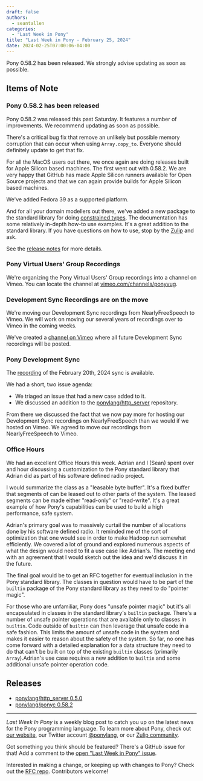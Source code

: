 ```yaml
---
draft: false
authors:
  - seantallen
categories:
  - "Last Week in Pony"
title: "Last Week in Pony - February 25, 2024"
date: 2024-02-25T07:00:06-04:00
---
```


Pony 0.58.2 has been released. We strongly advise updating as soon as possible.

<!-- more -->

## Items of Note

### Pony 0.58.2 has been released

Pony 0.58.2 was released this past Saturday. It features a number of improvements. We recommend updating as soon as possible.

There's a critical bug fix that remove an unlikely but possible memory corruption that can occur when using `Array.copy_to`. Everyone should definitely update to get that fix.

For all the MacOS users out there, we once again are doing releases built for Apple Silicon based machines. The first went out with 0.58.2. We are very happy that GitHub has made Apple Silicon runners available for Open Source projects and that we can again provide builds for Apple Silicon based machines.

We've added Fedora 39 as a supported platform.

And for all your domain modellers out there, we've added a new package to the standard library for doing [constrained types](https://stdlib.ponylang.io/constrained_types--index/). The documentation has some relatively in-depth how-to use examples. It's a great addition to the standard library. If you have questions on how to use, stop by the [Zulip](https://ponylang.zulipchat.com) and ask.

See the [release notes](https://github.com/ponylang/ponyc/releases/tag/0.58.2) for more details.

### Pony Virtual Users' Group Recordings

We're organizing the Pony Virtual Users' Group recordings into a channel on Vimeo. You can locate the channel at [vimeo.com/channels/ponyvug](https://vimeo.com/channels/ponyvug).

### Development Sync Recordings are on the move

We're moving our Development Sync recordings from NearlyFreeSpeech to Vimeo. We will work on moving our several years of recordings over to Vimeo in the coming weeks.

We've created a [channel on Vimeo](https://vimeo.com/channels/ponydevelopmentsync) where all future Development Sync recordings will be posted.

### Pony Development Sync

The [recording](https://sync-recordings.ponylang.io/r/2024_02_20.mp4) of the February 20th, 2024 sync is available.

We had a short, two issue agenda:

- We triaged an issue that had a new case added to it.
- We discussed an addition to the [ponylang/http_server](https://github.com/ponylang/http_server/pull/75) repository.

From there we discussed the fact that we now pay more for hosting our Development Sync recordings on NearlyFreeSpeech than we would if we hosted on Vimeo. We agreed to move our recordings from NearlyFreeSpeech to Vimeo.

### Office Hours

We had an excellent Office Hours this week. Adrian and I (Sean) spent over and hour discussing a customization to the Pony standard library that Adrian did as part of his software defined radio project.

I would summarize the class as a "leasable byte buffer". It's a fixed buffer that segments of can be leased out to other parts of the system. The leased segments can be made either "read-only" or "read-write". It's a great example of how Pony's capabilities can be used to build a high performance, safe system.

Adrian's primary goal was to massively curtail the number of allocations done by his software defined radio. It reminded me of the sort of optimization that one would see in order to make Hadoop run somewhat efficiently. We covered a lot of ground and explored numerous aspects of what the design would need to fit a use case like Adrian's. The meeting end with an agreement that I would sketch out the idea and we'd discuss it in the future.

The final goal would be to get an RFC together for eventual inclusion in the Pony standard library. The classes in question would have to be part of the `builtin` package of the Pony standard library as they need to do "pointer magic".

For those who are unfamiliar, Pony does "unsafe pointer magic" but it's all encapsulated in classes in the standard library's `builtin` package. There's a number of unsafe pointer operations that are available only to classes in `builtin`. Code outside of `builtin` can then leverage that unsafe code in a safe fashion. This limits the amount of unsafe code in the system and makes it easier to reason about the safety of the system. So far, no one has come forward with a detailed explanation for a data structure they need to do that can't be built on top of the existing `builtin` classes (primarily `Array`).Adrian's use case requires a new addition to `builtin` and some additional unsafe pointer operation code.

## Releases

- [ponylang/http_server 0.5.0](https://github.com/ponylang/http_server/releases/tag/0.5.0)
- [ponylang/ponyc 0.58.2](https://github.com/ponylang/ponyc/releases/tag/0.58.2)

---

_Last Week In Pony_ is a weekly blog post to catch you up on the latest news for the Pony programming language. To learn more about Pony, check out [our website](https://ponylang.io), our Twitter account [@ponylang](https://twitter.com/ponylang), or our [Zulip community](https://ponylang.zulipchat.com).

Got something you think should be featured? There's a GitHub issue for that! Add a comment to the [open "Last Week in Pony" issue](https://github.com/ponylang/ponylang.github.io/issues?q=is%3Aissue+is%3Aopen+label%3Alast-week-in-pony).

Interested in making a change, or keeping up with changes to Pony? Check out the [RFC repo](https://github.com/ponylang/rfcs). Contributors welcome!
